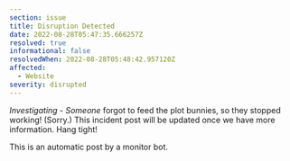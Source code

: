 ```yaml
---
section: issue
title: Disruption Detected
date: 2022-08-28T05:47:35.666257Z
resolved: true
informational: false
resolvedWhen: 2022-08-28T05:48:42.957120Z
affected:
  - Website
severity: disrupted
---
```

*Investigating* - _Someone_ forgot to feed the plot bunnies, so they stopped working! (Sorry.) This incident post will be updated once we have more information. Hang tight!

This is an automatic post by a monitor bot.
        
